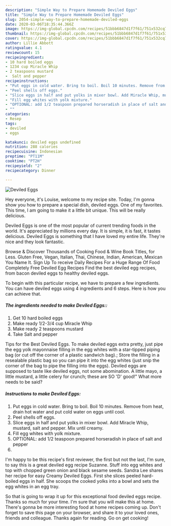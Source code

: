 ```yaml
---
description: "Simple Way to Prepare Homemade Deviled Eggs"
title: "Simple Way to Prepare Homemade Deviled Eggs"
slug: 2054-simple-way-to-prepare-homemade-deviled-eggs
date: 2020-03-06T18:35:44.366Z
image: https://img-global.cpcdn.com/recipes/51bbb6847d1f7f61/751x532cq70/deviled-eggs-recipe-main-photo.jpg
thumbnail: https://img-global.cpcdn.com/recipes/51bbb6847d1f7f61/751x532cq70/deviled-eggs-recipe-main-photo.jpg
cover: https://img-global.cpcdn.com/recipes/51bbb6847d1f7f61/751x532cq70/deviled-eggs-recipe-main-photo.jpg
author: Lillie Abbott
ratingvalue: 4.1
reviewcount: 15
recipeingredient:
- 10 hard boiled eggs
- 1234 cup Miracle Whip
- 2 teaspoons mustard
-  Salt and pepper
recipeinstructions:
- "Put eggs in cold water. Bring to boil. Boil 10 minutes. Remove from heat, drain hot water and put cold water on eggs until cool."
- "Peel shells off eggs."
- "Slice eggs in half and put yolks in mixer bowl. Add Miracle Whip, mustard, salt and pepper. Mix until creamy."
- "Fill egg whites with yolk mixture."
- "OPTIONAL: add 1/2 teaspoon prepared horseradish in place of salt and pepper"
- ""
categories:
- Resep
tags:
- deviled
- eggs

katakunci: deviled eggs undefined
nutrition: 288 calories
recipecuisine: Indonesian
preptime: "PT11M"
cooktime: "PT2H"
recipeyield: "2"
recipecategory: Dinner

---
```



![Deviled Eggs](https://img-global.cpcdn.com/recipes/51bbb6847d1f7f61/751x532cq70/deviled-eggs-recipe-main-photo.jpg)

Hey everyone, it's Louise, welcome to my recipe site. Today, I'm gonna show you how to prepare a special dish, deviled eggs. One of my favorites. This time, I am going to make it a little bit unique. This will be really delicious.

Deviled Eggs is one of the most popular of current trending foods in the world. It's appreciated by millions every day. It is simple, it is fast, it tastes delicious. Deviled Eggs is something that I have loved my entire life. They're nice and they look fantastic.

Browse &amp; Discover Thousands of Cooking Food &amp; Wine Book Titles, for Less. Gluten Free, Vegan, Italian, Thai, Chinese, Indian, American, Mexican You Name It. Sign Up To receive Daily Recipes For a Huge Range Of Food Completely Free Deviled Egg Recipes Find the best deviled egg recipes, from bacon deviled eggs to healthy deviled eggs.


To begin with this particular recipe, we have to prepare a few ingredients. You can have deviled eggs using 4 ingredients and 6 steps. Here is how you can achieve that.

##### The ingredients needed to make Deviled Eggs::

1. Get 10 hard boiled eggs
1. Make ready 1/2-3/4 cup Miracle Whip
1. Make ready 2 teaspoons mustard
1. Take  Salt and pepper


Tips for the Best Deviled Eggs. To make deviled eggs extra pretty, just pipe the egg yolk mayonnaise filling in the egg whites with a star-tipped piping bag (or cut off the corner of a plastic sandwich bag).; Store the filling in a resealable plastic bag so you can pipe it into the egg whites (just snip the corner of the bag to pipe the filling into the eggs). Deviled eggs are supposed to taste like deviled eggs, not some abomination. A little mayo, a little mustard, a little celery for crunch; these are SO &#39;D&#39; good!&#34; What more needs to be said? 

##### Instructions to make Deviled Eggs:

1. Put eggs in cold water. Bring to boil. Boil 10 minutes. Remove from heat, drain hot water and put cold water on eggs until cool.
1. Peel shells off eggs.
1. Slice eggs in half and put yolks in mixer bowl. Add Miracle Whip, mustard, salt and pepper. Mix until creamy.
1. Fill egg whites with yolk mixture.
1. OPTIONAL: add 1/2 teaspoon prepared horseradish in place of salt and pepper
1. 


I&#39;m happy to be this recipe&#39;s first reviewer, the first but not the last, I&#39;m sure, to say this is a great deviled egg recipe Suzanne. Stuff into egg whites and top with chopped green onion and black sesame seeds. Sandra Lee shares her recipe for easy Creamy Deviled Eggs. First she slices peeled hard-boiled eggs in half. She scoops the cooked yolks into a bowl and sets the egg whites in an egg tray. 

So that is going to wrap it up for this exceptional food deviled eggs recipe. Thanks so much for your time. I'm sure that you will make this at home. There's gonna be more interesting food at home recipes coming up. Don't forget to save this page on your browser, and share it to your loved ones, friends and colleague. Thanks again for reading. Go on get cooking!
